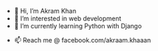 - 👋 Hi, I’m Akram Khan
- 👀 I’m interested in web development
- 🌱 I’m currently learning Python with Django
<!--- - 💞️ I’m looking to collaborate on ... --->
- 📫 Reach me @ facebook.com/akraam.khaaan

<!---
akram9704/akram9704 is a ✨ special ✨ repository because its `README.md` (this file) appears on your GitHub profile.
You can click the Preview link to take a look at your changes.
--->
